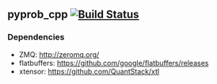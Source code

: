 ## pyprob_cpp [![Build Status](https://travis-ci.org/probprog/pyprob_cpp.svg?branch=master)](https://travis-ci.org/probprog/pyprob_cpp)

### Dependencies

- ZMQ: http://zeromq.org/
- flatbuffers: https://github.com/google/flatbuffers/releases
- xtensor: https://github.com/QuantStack/xtl
